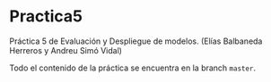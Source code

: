 # Practica5
Práctica 5 de Evaluación y Despliegue de modelos. (Elías Balbaneda Herreros y Andreu Simó Vidal)


Todo el contenido de la práctica se encuentra en la branch `master`.
